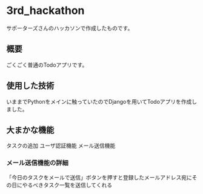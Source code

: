<h1>3rd_hackathon</h1>
サポーターズさんのハッカソンで作成したものです。

<h2>概要</h2>
ごくごく普通のTodoアプリです。

<h2>使用した技術</h2>
いままでPythonをメインに触っていたのでDjangoを用いてTodoアプリを作成しました。

<h2>大まかな機能</h2>
タスクの追加
ユーザ認証機能
メール送信機能

<h3>メール送信機能の詳細</h3>
「今日のタスクをメールで送信」ボタンを押すと登録したメールアドレス宛にその日にやるべきタスク一覧を送信してくれる

